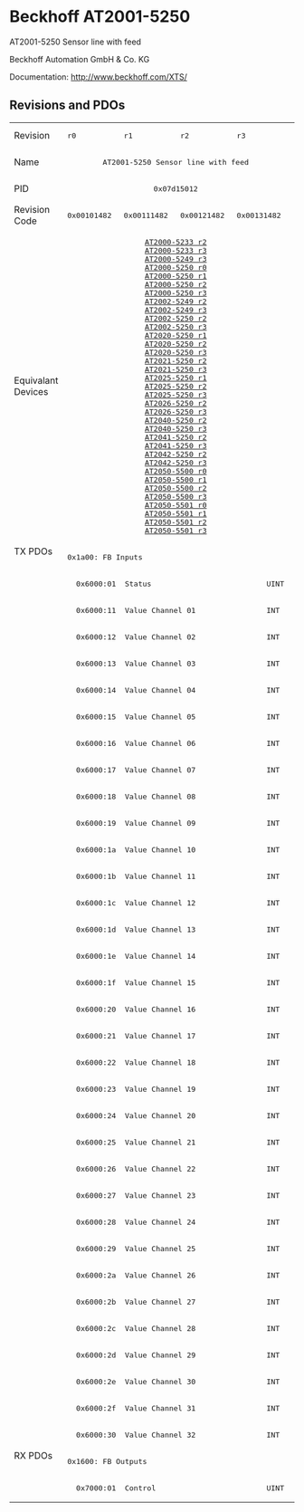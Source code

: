 # Beckhoff AT2001-5250

AT2001-5250 Sensor line with feed

Beckhoff Automation GmbH & Co. KG

Documentation: <a href="http://www.beckhoff.com/XTS/">http://www.beckhoff.com/XTS/</a>

## Revisions and PDOs
<table>
<tr >
<td class="first">Revision</td>
<td ><pre>r0</pre></td>
<td ><pre>r1</pre></td>
<td ><pre>r2</pre></td>
<td ><pre>r3</pre></td>
</tr>
<tr >
<td class="first">Name</td>
<td  colspan=4 align="center"><pre>AT2001-5250 Sensor line with feed</pre></td>
</tr>
<tr >
<td class="first">PID</td>
<td  colspan=4 align="center"><pre>0x07d15012</pre></td>
</tr>
<tr >
<td class="first">Revision Code</td>
<td ><pre>0x00101482</pre></td>
<td ><pre>0x00111482</pre></td>
<td ><pre>0x00121482</pre></td>
<td ><pre>0x00131482</pre></td>
</tr>
<tr >
<td class="first">Equivalant Devices</td>
<td  colspan=4 align="center"><pre><a href="AT2000-5233">AT2000-5233 r2</a><br/><a href="AT2000-5233">AT2000-5233 r3</a><br/><a href="AT2000-5249">AT2000-5249 r3</a><br/><a href="AT2000-5250">AT2000-5250 r0</a><br/><a href="AT2000-5250">AT2000-5250 r1</a><br/><a href="AT2000-5250">AT2000-5250 r2</a><br/><a href="AT2000-5250">AT2000-5250 r3</a><br/><a href="AT2002-5249">AT2002-5249 r2</a><br/><a href="AT2002-5249">AT2002-5249 r3</a><br/><a href="AT2002-5250">AT2002-5250 r2</a><br/><a href="AT2002-5250">AT2002-5250 r3</a><br/><a href="AT2020-5250">AT2020-5250 r1</a><br/><a href="AT2020-5250">AT2020-5250 r2</a><br/><a href="AT2020-5250">AT2020-5250 r3</a><br/><a href="AT2021-5250">AT2021-5250 r2</a><br/><a href="AT2021-5250">AT2021-5250 r3</a><br/><a href="AT2025-5250">AT2025-5250 r1</a><br/><a href="AT2025-5250">AT2025-5250 r2</a><br/><a href="AT2025-5250">AT2025-5250 r3</a><br/><a href="AT2026-5250">AT2026-5250 r2</a><br/><a href="AT2026-5250">AT2026-5250 r3</a><br/><a href="AT2040-5250">AT2040-5250 r2</a><br/><a href="AT2040-5250">AT2040-5250 r3</a><br/><a href="AT2041-5250">AT2041-5250 r2</a><br/><a href="AT2041-5250">AT2041-5250 r3</a><br/><a href="AT2042-5250">AT2042-5250 r2</a><br/><a href="AT2042-5250">AT2042-5250 r3</a><br/><a href="AT2050-5500">AT2050-5500 r0</a><br/><a href="AT2050-5500">AT2050-5500 r1</a><br/><a href="AT2050-5500">AT2050-5500 r2</a><br/><a href="AT2050-5500">AT2050-5500 r3</a><br/><a href="AT2050-5501">AT2050-5501 r0</a><br/><a href="AT2050-5501">AT2050-5501 r1</a><br/><a href="AT2050-5501">AT2050-5501 r2</a><br/><a href="AT2050-5501">AT2050-5501 r3</a></pre></td>
</tr>
<tr class="txpdo pdosection">
<td class="first" rowspan=34 valign=top>TX PDOs</td>
<td colspan=4 align="left"><pre>0x1a00: FB Inputs</pre></td>
<td></td>
</tr>
<tr class="txpdo">
<td  colspan=4 align="left"><pre>  0x6000:01  Status                          UINT</pre></td>
</tr>
<tr class="txpdo">
<td  colspan=4 align="left"><pre>  0x6000:11  Value Channel 01                INT</pre></td>
</tr>
<tr class="txpdo">
<td  colspan=4 align="left"><pre>  0x6000:12  Value Channel 02                INT</pre></td>
</tr>
<tr class="txpdo">
<td  colspan=4 align="left"><pre>  0x6000:13  Value Channel 03                INT</pre></td>
</tr>
<tr class="txpdo">
<td  colspan=4 align="left"><pre>  0x6000:14  Value Channel 04                INT</pre></td>
</tr>
<tr class="txpdo">
<td  colspan=4 align="left"><pre>  0x6000:15  Value Channel 05                INT</pre></td>
</tr>
<tr class="txpdo">
<td  colspan=4 align="left"><pre>  0x6000:16  Value Channel 06                INT</pre></td>
</tr>
<tr class="txpdo">
<td  colspan=4 align="left"><pre>  0x6000:17  Value Channel 07                INT</pre></td>
</tr>
<tr class="txpdo">
<td  colspan=4 align="left"><pre>  0x6000:18  Value Channel 08                INT</pre></td>
</tr>
<tr class="txpdo">
<td  colspan=4 align="left"><pre>  0x6000:19  Value Channel 09                INT</pre></td>
</tr>
<tr class="txpdo">
<td  colspan=4 align="left"><pre>  0x6000:1a  Value Channel 10                INT</pre></td>
</tr>
<tr class="txpdo">
<td  colspan=4 align="left"><pre>  0x6000:1b  Value Channel 11                INT</pre></td>
</tr>
<tr class="txpdo">
<td  colspan=4 align="left"><pre>  0x6000:1c  Value Channel 12                INT</pre></td>
</tr>
<tr class="txpdo">
<td  colspan=4 align="left"><pre>  0x6000:1d  Value Channel 13                INT</pre></td>
</tr>
<tr class="txpdo">
<td  colspan=4 align="left"><pre>  0x6000:1e  Value Channel 14                INT</pre></td>
</tr>
<tr class="txpdo">
<td  colspan=4 align="left"><pre>  0x6000:1f  Value Channel 15                INT</pre></td>
</tr>
<tr class="txpdo">
<td  colspan=4 align="left"><pre>  0x6000:20  Value Channel 16                INT</pre></td>
</tr>
<tr class="txpdo">
<td  colspan=4 align="left"><pre>  0x6000:21  Value Channel 17                INT</pre></td>
</tr>
<tr class="txpdo">
<td  colspan=4 align="left"><pre>  0x6000:22  Value Channel 18                INT</pre></td>
</tr>
<tr class="txpdo">
<td  colspan=4 align="left"><pre>  0x6000:23  Value Channel 19                INT</pre></td>
</tr>
<tr class="txpdo">
<td  colspan=4 align="left"><pre>  0x6000:24  Value Channel 20                INT</pre></td>
</tr>
<tr class="txpdo">
<td  colspan=4 align="left"><pre>  0x6000:25  Value Channel 21                INT</pre></td>
</tr>
<tr class="txpdo">
<td  colspan=4 align="left"><pre>  0x6000:26  Value Channel 22                INT</pre></td>
</tr>
<tr class="txpdo">
<td  colspan=4 align="left"><pre>  0x6000:27  Value Channel 23                INT</pre></td>
</tr>
<tr class="txpdo">
<td  colspan=4 align="left"><pre>  0x6000:28  Value Channel 24                INT</pre></td>
</tr>
<tr class="txpdo">
<td  colspan=4 align="left"><pre>  0x6000:29  Value Channel 25                INT</pre></td>
</tr>
<tr class="txpdo">
<td  colspan=4 align="left"><pre>  0x6000:2a  Value Channel 26                INT</pre></td>
</tr>
<tr class="txpdo">
<td  colspan=4 align="left"><pre>  0x6000:2b  Value Channel 27                INT</pre></td>
</tr>
<tr class="txpdo">
<td  colspan=4 align="left"><pre>  0x6000:2c  Value Channel 28                INT</pre></td>
</tr>
<tr class="txpdo">
<td  colspan=4 align="left"><pre>  0x6000:2d  Value Channel 29                INT</pre></td>
</tr>
<tr class="txpdo">
<td  colspan=4 align="left"><pre>  0x6000:2e  Value Channel 30                INT</pre></td>
</tr>
<tr class="txpdo">
<td  colspan=4 align="left"><pre>  0x6000:2f  Value Channel 31                INT</pre></td>
</tr>
<tr class="txpdo">
<td  colspan=4 align="left"><pre>  0x6000:30  Value Channel 32                INT</pre></td>
</tr>
<tr class="rxpdo pdosection">
<td class="first" rowspan=2 valign=top>RX PDOs</td>
<td colspan=4 align="left"><pre>0x1600: FB Outputs</pre></td>
<td></td>
</tr>
<tr class="rxpdo">
<td  colspan=4 align="left"><pre>  0x7000:01  Control                         UINT</pre></td>
</tr>
</table>
